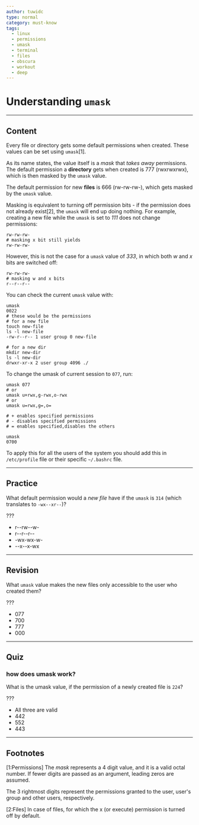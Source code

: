 ```yaml
---
author: tuwidc
type: normal
category: must-know
tags:
  - linux
  - permissions
  - umask
  - terminal
  - files
  - obscura
  - workout
  - deep
---
```


# Understanding `umask`


---

## Content

Every file or directory gets some default permissions when created. These values can be set using `umask`[1].

As its name states, the value itself is a *mask* that *takes away* permissions. The default permission a **directory** gets when created is 777 (rwxrwxrwx), which is then masked by the `umask` value.

The default permission for new **files** is 666 (rw-rw-rw-), which gets masked by the `umask` value.

Masking is equivalent to turning off permission bits - if the permission does not already exist[2], the `umask` will end up doing nothing. For example, creating a new file while the `umask` is set to *111* does not change permissions:

```plain-text
rw-rw-rw-
# masking x bit still yields
rw-rw-rw-
```

However, this is not the case for a `umask` value of *333*, in which both *w* and *x* bits are switched off:

```plain-text
rw-rw-rw-
# masking w and x bits
r--r--r--
```

You can check the current `umask` value with:

```plain-text
umask
0022
# these would be the permissions
# for a new file
touch new-file
ls -l new-file
-rw-r--r-- 1 user group 0 new-file

# for a new dir
mkdir new-dir
ls -l new-dir
drwxr-xr-x 2 user group 4096 ./
```

To change the umask of current session to `077`, run:

```plain-text
umask 077
# or
umask u+rwx,g-rwx,o-rwx
# or
umask u=rwx,g=,o=

# + enables specified permissions
# - disables specified permissions
# = enables specified,disables the others

umask
0700
```

To apply this for all the users of the system you should add this in `/etc/profile` file or their specific `~/.bashrc` file.


---

## Practice

What default permission would a *new file* have if the `umask` is `314` (which translates to `-wx--xr--`)?

???

- r--rw--w-
- r--r--r--
- -wx-wx-w-
- --x--x-wx


---

## Revision

What `umask` value makes the new files only accessible to the user who created them?

???

- 077
- 700
- 777
- 000


---

## Quiz

### how does umask work?


What is the umask value, if the permission of a newly created file is `224`?

 ???

- All three are valid
- 442
- 552
- 443


---

## Footnotes

[1:Permissions]
The *mask* represents a 4 digit value, and it is a valid octal number. If fewer digits are passed as an argument, leading zeros are assumed.

The 3 rightmost digits represent the permissions granted to the user, user's group and other users, respectively.

[2:Files]
In case of files, for which the x (or execute) permission is turned off by default.
